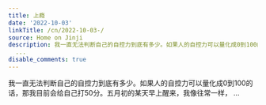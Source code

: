 ```yaml
---
title: 上瘾
date: '2022-10-03'
linkTitle: /cn/2022-10-03-/
source: Home on Jinji
description: 我一直无法判断自己的自控力到底有多少。如果人的自控力可以量化成0到100的话，那我目前会给自己打50分。五月初的某天早上醒来，我像往常一样，
  ...
disable_comments: true
---
```

我一直无法判断自己的自控力到底有多少。如果人的自控力可以量化成0到100的话，那我目前会给自己打50分。五月初的某天早上醒来，我像往常一样， ...